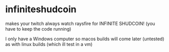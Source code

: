 # infiniteshudcoin
makes your twitch always watch raysfire for INFINITE SHUDCOIN! (you have to keep the code running)




I only have a Windows computer so macos builds will come later (untested) as with linux builds (which ill test in a vm)
